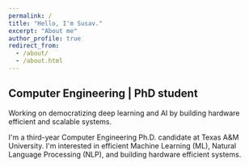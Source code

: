 ```yaml
---
permalink: /
title: "Hello, I'm Susav."
excerpt: "About me"
author_profile: true
redirect_from: 
  - /about/
  - /about.html
---
```


<meta name='description' content='This is a personal website of Susav Shrestha. Susav is a PhD candidate at Texas A&M Univeristy. Susav is studying Computer Engineering and focuses his research on optimizing deep learning systems.'>


Computer Engineering | PhD student
-------------------

Working on democratizing deep learning and AI by building hardware efficient and scalable systems. 

I'm a third-year Computer Engineering Ph.D. candidate at Texas A&M University. I'm interested in efficient Machine Learning (ML), Natural Language Processing (NLP), and building hardware efficient systems. 